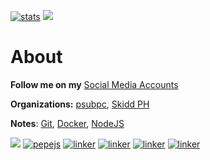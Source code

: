 [![stats](https://github-readme-stats.vercel.app/api?username=eru123&show_icons=true&theme=tokyonight&hide=issues)](https://eru123.github.io/eru123)
![](https://github-profile-trophy.vercel.app/?username=eru123)

# About

**Follow me on my** [Social Media Accounts](https://linky.ph/lighty262)

**Organizations:** [psubpc](https://github.com/psubpc), [Skidd PH](https://github.com/skiddph)

**Notes**: [Git](https://eru123.github.io/eru123/git), [Docker](https://eru123.github.io/eru123/docker), [NodeJS](https://eru123.github.io/eru123/node)

![](https://komarev.com/ghpvc/?username=eru123&label=Profile%20views&color=0e75b6&style=flat)
[![pepejs](https://img.shields.io/badge/npm%20-Pepe%20JS-red.svg?logo=npm&style=flat)](https://github.com/eru123/pepejs)
[![linker](https://img.shields.io/badge/composer%20-Linker%20Framework-blue.svg?logo=composer&style=flat)](https://github.com/eru123/linker)
[![linker](https://img.shields.io/badge/composer%20-NoEngine-blue.svg?logo=composer&style=flat)](https://github.com/eru123/NoEngine)
[![linker](https://img.shields.io/badge/vue%20-Manga%20Reader-teal.svg?logo=yarn&style=flat)](https://github.com/eru123/pepe-mangareader)
[![linker](https://img.shields.io/badge/vue%20-BPNHS-teal.svg?logo=yarn&style=flat)](https://github.com/eru123/bpnhs-client)
